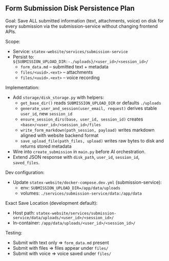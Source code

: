 ## Form Submission Disk Persistence Plan

Goal: Save ALL submitted information (text, attachments, voice) on disk for every submission via the submission-service without changing frontend APIs.

Scope:

- Service: `statex-website/services/submission-service`
- Persist to: `${SUBMISSION_UPLOAD_DIR:-./uploads}/<user_id>/<session_id>/`
  - `form_data.md` – submitted text + metadata
  - `files/<uuid>.<ext>` – attachments
  - `files/<uuid>.<ext>` – voice recording

Implementation:

- Add `storage/disk_storage.py` with helpers:
  - `get_base_dir()` reads `SUBMISSION_UPLOAD_DIR` or defaults `./uploads`
  - `generate_user_and_session(user_email, request)` derives stable `user_id`, new `session_id`
  - `ensure_session_dirs(base, user_id, session_id)` creates `<base>/<user_id>/<session_id>/files`
  - `write_form_markdown(path_session, payload)` writes markdown aligned with website backend format
  - `save_upload_file(path_files, upload)` writes raw bytes to disk and returns stored metadata
- Wire into `create_submission` in `main.py` before AI orchestration.
- Extend JSON response with `disk_path`, `user_id`, `session_id`, `saved_files`.

Dev configuration:

- Update `statex-website/docker-compose.dev.yml` (submission-service):
  - env: `SUBMISSION_UPLOAD_DIR=/app/data/uploads`
  - volumes: `./services/submission-service/data:/app/data`

Exact Save Location (development default):

- Host path: `statex-website/services/submission-service/data/uploads/<user_id>/<session_id>/`
- In-container: `/app/data/uploads/<user_id>/<session_id>/`

Testing:

- Submit with text only ⇒ `form_data.md` present
- Submit with files ⇒ files appear under `files/`
- Submit with voice ⇒ voice saved under `files/`
